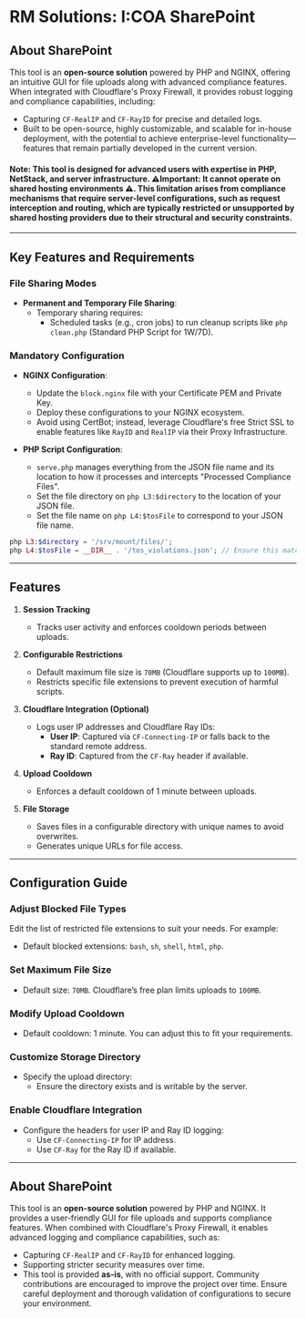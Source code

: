 # RM Solutions: I:COA SharePoint

## About SharePoint  

This tool is an **open-source solution** powered by PHP and NGINX, offering an intuitive GUI for file uploads along with advanced compliance features. When integrated with Cloudflare's Proxy Firewall, it provides robust logging and compliance capabilities, including:  
- Capturing `CF-RealIP` and `CF-RayID` for precise and detailed logs.  
- Built to be open-source, highly customizable, and scalable for in-house deployment, with the potential to achieve enterprise-level functionality—features that remain partially developed in the current version.


#### **Note**: This tool is designed for advanced users with expertise in PHP, NetStack, and server infrastructure. ⚠️**Important**: It **cannot** operate on shared hosting environments ⚠️. This limitation arises from compliance mechanisms that require server-level configurations, such as request interception and routing, which are typically restricted or unsupported by shared hosting providers due to their structural and security constraints.
---

## Key Features and Requirements

### File Sharing Modes
- **Permanent and Temporary File Sharing**:
  - Temporary sharing requires:
    - Scheduled tasks (e.g., cron jobs) to run cleanup scripts like `php clean.php` (Standard PHP Script for 1W/7D).

### Mandatory Configuration
- **NGINX Configuration**:
  - Update the `block.nginx` file with your Certificate PEM and Private Key.
  - Deploy these configurations to your NGINX ecosystem.
  - Avoid using CertBot; instead, leverage Cloudflare's free Strict SSL to enable features like `RayID` and `RealIP` via their Proxy Infrastructure.
 
- **PHP Script Configuration**:  
  - `serve.php` manages everything from the JSON file name and its location to how it processes and intercepts "Processed Compliance Files".
  - Set the file directory on `php L3:$directory` to the location of your JSON file.  
  - Set the file name on `php L4:$tosFile` to correspond to your JSON file name.  

```php
php L3:$directory = '/srv/mount/files/';
php L4:$tosFile = __DIR__ . '/tos_violations.json'; // Ensure this matches your setup
```
---

## Features

1. **Session Tracking**  
   - Tracks user activity and enforces cooldown periods between uploads.

2. **Configurable Restrictions**  
   - Default maximum file size is `70MB` (Cloudflare supports up to `100MB`).
   - Restricts specific file extensions to prevent execution of harmful scripts.

3. **Cloudflare Integration (Optional)**  
   - Logs user IP addresses and Cloudflare Ray IDs:
     - **User IP**: Captured via `CF-Connecting-IP` or falls back to the standard remote address.
     - **Ray ID**: Captured from the `CF-Ray` header if available.

4. **Upload Cooldown**  
   - Enforces a default cooldown of 1 minute between uploads.

5. **File Storage**  
   - Saves files in a configurable directory with unique names to avoid overwrites.
   - Generates unique URLs for file access.

---

## Configuration Guide

### Adjust Blocked File Types
Edit the list of restricted file extensions to suit your needs. For example:
- Default blocked extensions: `bash`, `sh`, `shell`, `html`, `php`.

### Set Maximum File Size
- Default size: `70MB`. Cloudflare’s free plan limits uploads to `100MB`.

### Modify Upload Cooldown
- Default cooldown: 1 minute. You can adjust this to fit your requirements.

### Customize Storage Directory
- Specify the upload directory:
  - Ensure the directory exists and is writable by the server.

### Enable Cloudflare Integration
- Configure the headers for user IP and Ray ID logging:
  - Use `CF-Connecting-IP` for IP address.
  - Use `CF-Ray` for the Ray ID if available.

---


## About SharePoint

This tool is an **open-source solution** powered by PHP and NGINX. It provides a user-friendly GUI for file uploads and supports compliance features. When combined with Cloudflare's Proxy Firewall, it enables advanced logging and compliance capabilities, such as:
- Capturing `CF-RealIP` and `CF-RayID` for enhanced logging.
- Supporting stricter security measures over time.
- This tool is provided **as-is**, with no official support. Community contributions are encouraged to improve the project over time. Ensure careful deployment and thorough validation of configurations to secure your environment.
